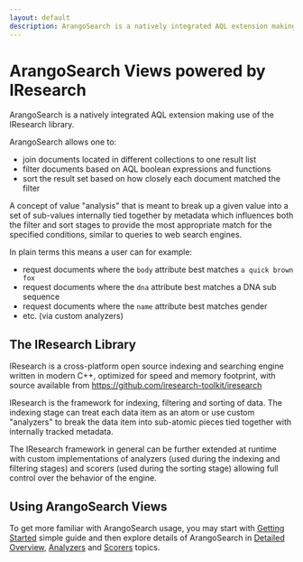 ```yaml
---
layout: default
description: ArangoSearch is a natively integrated AQL extension making use of theIResearch library
---
```

# ArangoSearch Views powered by IResearch

ArangoSearch is a natively integrated AQL extension making use of the
IResearch library.

ArangoSearch allows one to:

- join documents located in different collections to one result list
- filter documents based on AQL boolean expressions and functions
- sort the result set based on how closely each document matched the filter

A concept of value "analysis" that is meant to break up a given value into
a set of sub-values internally tied together by metadata which influences both
the filter and sort stages to provide the most appropriate match for the
specified conditions, similar to queries to web search engines.

In plain terms this means a user can for example:

- request documents where the `body` attribute best matches `a quick brown fox`
- request documents where the `dna` attribute best matches a DNA sub sequence
- request documents where the `name` attribute best matches gender
- etc. (via custom analyzers)

## The IResearch Library

IResearch is a cross-platform open source indexing and searching engine written
in modern C++, optimized for speed and memory footprint, with source available
from https://github.com/iresearch-toolkit/iresearch

IResearch is the framework for indexing, filtering and sorting of data.
The indexing stage can treat each data item as an atom or use custom "analyzers"
to break the data item into sub-atomic pieces tied together with internally
tracked metadata.

The IResearch framework in general can be further extended at runtime with
custom implementations of analyzers (used during the indexing and filtering
stages) and scorers (used during the sorting stage) allowing full control over
the behavior of the engine.

## Using ArangoSearch Views

To get more familiar with ArangoSearch usage, you may start with
[Getting Started](views-arangosearch-gettingstarted.html) simple guide and then explore details of
ArangoSearch in [Detailed Overview](views-arangosearch-detailedoverview.html),
[Analyzers](views-arangosearch-analyzers.html) and
[Scorers](views-arangosearch-scorers.html) topics.
